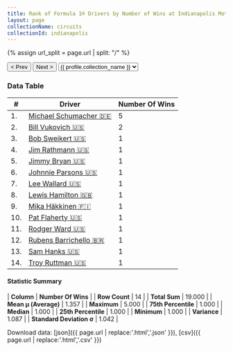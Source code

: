 ```yaml
---
title: Rank of Formula 1® Drivers by Number of Wins at Indianapolis Motor Speedway
layout: page
collectionName: circuits
collectionId: indianapolis
---
```


{% assign url_split = page.url | split: "/" %}
<div id="collection-navigation">
<button onclick="selector.options[selector.selectedIndex-1].value && (window.location = selector.options[selector.selectedIndex-1].value);">&lt; Prev</button>
<button onclick="selector.options[selector.selectedIndex+1].value && (window.location = selector.options[selector.selectedIndex+1].value);">Next &gt;</button>
<select id="selector" onchange="this.options[this.selectedIndex].value && (window.location = this.options[this.selectedIndex].value);">
  {% for collectionId in site.data[page.collectionName].refs %}
    {% if collectionId == page.collectionId %}
      {% assign selected = "selected" %}
    {% else %}
      {% assign selected = "" %}
    {% endif %}
    {% assign profile = site.data[page.collectionName][collectionId].profile %}
    <option value="/f1/{{ page.collectionName }}/{{ collectionId }}/{{ url_split[4] }}" {{ selected }}>{{ profile.collection_name }}</option>
  {% endfor %}
</select>
</div>

<canvas id="chart" width="400" height="180"></canvas>
<script>
var data = {
    "datasets": [
        {
            "backgroundColor": [
                "#9C8E8D",
                "#9C8E8D",
                "#9C8E8D",
                "#9C8E8D",
                "#9C8E8D",
                "#9C8E8D",
                "#9C8E8D",
                "#9C8E8D",
                "#9C8E8D",
                "#9C8E8D",
                "#9C8E8D",
                "#9C8E8D",
                "#9C8E8D",
                "#9C8E8D"
            ],
            "borderColor": [
                "#1D181E",
                "#1D181E",
                "#1D181E",
                "#1D181E",
                "#1D181E",
                "#1D181E",
                "#1D181E",
                "#1D181E",
                "#1D181E",
                "#1D181E",
                "#1D181E",
                "#1D181E",
                "#1D181E",
                "#1D181E"
            ],
            "borderWidth": 1,
            "data": [
                5.0,
                2.0,
                1.0,
                1.0,
                1.0,
                1.0,
                1.0,
                1.0,
                1.0,
                1.0,
                1.0,
                1.0,
                1.0,
                1.0
            ],
            "label": "Number Of Wins"
        }
    ],
    "labels": [
        "Michael Schumacher",
        "Bill Vukovich",
        "Bob Sweikert",
        "Jim Rathmann",
        "Jimmy Bryan",
        "Johnnie Parsons",
        "Lee Wallard",
        "Lewis Hamilton",
        "Mika Häkkinen",
        "Pat Flaherty",
        "Rodger Ward",
        "Rubens Barrichello",
        "Sam Hanks",
        "Troy Ruttman"
    ]
};
var options = {
  legend: {
    display: false
  },
  scales: {
    xAxes: [{
      ticks: {
        beginAtZero: true,
        maxRotation: 180,
        display: window.innerWidth > 800
      }
    }],
    yAxes: [{
      ticks: {
        beginAtZero: true
      }
    }]
  },
  onResize: function(chart, size) {
    chart.options.scales.xAxes[0].ticks.display = size.width > 800;
  }
};
var chart = new Chart("chart", {
    data: data,
    type: 'bar',
    options: options
});
</script>



### Data Table

| # | Driver | Number Of Wins |
|--|--|--|
| 1. | [Michael Schumacher 🇩🇪](/f1/drivers/michael_schumacher) | 5 |
| 2. | [Bill Vukovich 🇺🇸](/f1/drivers/vukovich) | 2 |
| 3. | [Bob Sweikert 🇺🇸](/f1/drivers/sweikert) | 1 |
| 4. | [Jim Rathmann 🇺🇸](/f1/drivers/rathmann) | 1 |
| 5. | [Jimmy Bryan 🇺🇸](/f1/drivers/bryan) | 1 |
| 6. | [Johnnie Parsons 🇺🇸](/f1/drivers/parsons) | 1 |
| 7. | [Lee Wallard 🇺🇸](/f1/drivers/wallard) | 1 |
| 8. | [Lewis Hamilton 🇬🇧](/f1/drivers/hamilton) | 1 |
| 9. | [Mika Häkkinen 🇫🇮](/f1/drivers/hakkinen) | 1 |
| 10. | [Pat Flaherty 🇺🇸](/f1/drivers/flaherty) | 1 |
| 11. | [Rodger Ward 🇺🇸](/f1/drivers/ward) | 1 |
| 12. | [Rubens Barrichello 🇧🇷](/f1/drivers/barrichello) | 1 |
| 13. | [Sam Hanks 🇺🇸](/f1/drivers/hanks) | 1 |
| 14. | [Troy Ruttman 🇺🇸](/f1/drivers/ruttman) | 1 |

#### Statistic Summary

| **Column** | **Number Of Wins** |
| **Row Count** | 14 |
| **Total Sum** | 19.000 |
| **Mean μ (Average)** | 1.357 |
| **Maximum** | 5.000 |
| **75th Percentile** | 1.000 |
| **Median** | 1.000 |
| **25th Percentile** | 1.000 |
| **Minimum** | 1.000 |
| **Variance** | 1.087 |
| **Standard Deviation σ** | 1.042 |

Download data: [json]({{ page.url | replace:'.html','.json' }}), [csv]({{ page.url | replace:'.html','.csv' }})
